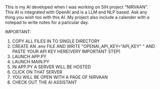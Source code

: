 This is my AI developed when I was working on SIH project "NIRVAAN". This AI is integrated with OpenAI and is a LLM and NLP based. Ask any thing you wish too with this AI. My project also include a calender with a notepad to write notes for a paricular day.

IMPORTANT:
1. COPY ALL FILES IN TO SINGLE DIRECTORY
2. CREATE AN .env FILE AND  WRITE "OPENAI_API_KEY="API_KEY" " AND PASTE YOUR API KEY HERE(VERY IMPORTANT STEP)
3. LAUNCH APP.PY
4. LAUNCH MAIN.PY
5. IN APP.PY A SERVER WILL BE HOSTED
6. CLICK ON THAT SERVER
7. YOU WILL BE OPEN WITH A PAGE OF NIRVAAN
8. CHECK OUT THE AI ASSISTANT
